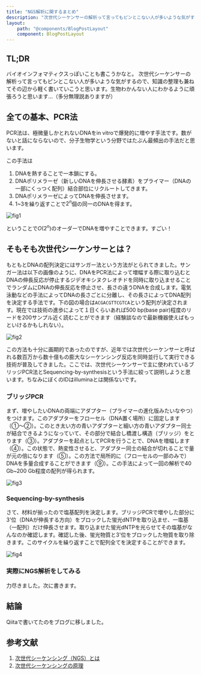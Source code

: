 ```yaml
---
title: "NGS解析に関するまとめ"
description: "次世代シーケンサーの解析って言ってもピンとこない人が多いような気がするので、知識の整理も兼ねてその辺から軽く書いていこうと思います。生物わかんない人にわかるように頑張ろうと思います。"
layout:
    path: "@components/BlogPostLayout"
    component: BlogPostLayout
---
```


## TL;DR
バイオインフォマティクスっぽいことも書こうかなと。
次世代シーケンサーの解析って言ってもピンとこない人が多いような気がするので、知識の整理も兼ねてその辺から軽く書いていこうと思います。生物わかんない人にわかるように頑張ろうと思います...（多分無理説ありますが）

## 全ての基本、PCR法
PCR法は、極微量しかとれないDNAをin vitroで爆発的に増やす手法です。数がないと話にならないので、分子生物学という分野ではたぶん最頻出の手法だと思います。

この手法は
1. DNAを熱することで一本鎖にする。
2. DNAポリメラーゼ（新しいDNAを伸長させる酵素）をプライマー（DNAの一部にくっつく配列）結合部位にリクルートしてきます。
3. DNAポリメラーゼによってDNAを伸長させます。
4. 1~3を繰り返すことで$2^n$個の同一のDNAを得ます。


![fig1](https://upload.wikimedia.org/wikipedia/commons/thumb/8/87/PCR.svg/500px-PCR.svg.png)

ということで$O(2^n)$のオーダーでDNAを増やすことできます。すごい！

## そもそも次世代シーケンサーとは？
もともとDNAの配列決定にはサンガー法という方法がとられてきました。サンガー法は以下の画像のように、DNAをPCR法によって増幅する際に取り込むとDNAの伸長反応が停止するジデオキシヌクレオチドを同時に取り込ませることでランダムにDNAの伸長反応を停止させ、長さの違うDNAを合成します。電気泳動などの手法によってDNAの長さごとに分離し、その長さによってDNA配列を決定する手法です。下の図の場合は`ACGACGTTCGTCA`という配列が決定されます。現在では技術の進歩によって１日くらいあれば500 bp(base pair)程度のリードを200サンプル近く読むことができます（経験談なので最新機器使えばもっといけるかもしれない）。


![fig2](https://www.cosmobio.co.jp/support/technology/image/APB_NGS_Sanger_Sequencing_Illustration.png)

この方法も十分に画期的であったのですが、近年では次世代シーケンサーと呼ばれる数百万から数十億もの膨大なシーケンシング反応を同時並行して実行できる技術が普及してきました。ここでは、次世代シーケンサーで主に使われているブリッジPCR法とSequencing-by-synthesisという手法に絞って説明しようと思います。ちなみにぼくのIDはilluminaとは関係ないです。

### ブリッジPCR
まず、増やしたいDNAの両端にアダプター（プライマーの進化版みたいなやつ）をつけます。このアダプターをフローセル（DNA置く場所）に固定します（①〜②）。このとき太い方の青いアダプターと細い方の青いアダプター同士が結合できるようになっていて、その部分で結合し橋渡し構造（ブリッジ）をとります（③）。アダプターを起点としてPCRを行うことで、DNAを増幅します（④）。この状態で、熱変性させると、アダプター同士の結合が切れることで量が元の倍になります（⑤）。この方法で局所的に（フローセルの一部のみで）DNAを多量合成することができます（⑨）。この手法によって一回の解析で40 Gb~200 Gb程度の配列が得られます。


![fig3](http://infobio.co.jp/wp-content/uploads/bridge-pcr.gif)

### Sequencing-by-synthesis
さて、材料が揃ったので塩基配列を決定します。ブリッジPCRで増やした部分に3'位（DNAが伸長する方向）をブロックした蛍光dNTPを取り込ませ、一塩基（一配列）だけ伸長させます。取り込ませた蛍光dNTPを光らせてその塩基がなんなのか確認します。確認した後、蛍光物質と3'位をブロックした物質を取り除きます。このサイクルを繰り返すことで配列全てを決定することができます。


![fig4](http://infobio.co.jp/wp-content/uploads/seqence-method.gif)

### 実際にNGS解析をしてみる
力尽きました。次に書きます。

## 結論
Qiitaで書いてたのをブログに移しました。


## 参考文献
1. [次世代シーケンシング（NGS）とは](https://www.cosmobio.co.jp/support/technology/a/next-generation-sequencing-introduction-apb.asp)
2. [次世代シーケンシングの原理](http://infobio.co.jp/?portfolio=%E6%AC%A1%E4%B8%96%E4%BB%A3dna%E3%82%B7%E3%83%BC%E3%82%B1%E3%83%B3%E3%82%B7%E3%83%B3%E3%82%B0%E3%81%AE%E5%8E%9F%E7%90%86)
